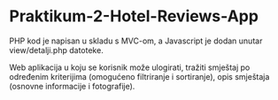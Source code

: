 # Praktikum-2-Hotel-Reviews-App


PHP kod je napisan u skladu s MVC-om, a Javascript je dodan unutar view/detalji.php datoteke.

Web aplikacija u koju se korisnik može ulogirati, tražiti smještaj po određenim kriterijima (omogućeno filtriranje i sortiranje), opis smještaja (osnovne informacije i fotografije).
